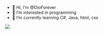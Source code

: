 - 👋 Hi, I’m @DioForever
- 👀 I’m interested in programming 
- 🌱 I’m currently learning C#, Java, html, css

<!---
DioForever/DioForever is a ✨ special ✨ repository because its `README.md` (this file) appears on your GitHub profile.
You can click the Preview link to take a look at your changes.
--->
<img src="https://github-readme-stats.vercel.app/api?username=DioForever&&show_icons=true&title_color=ffffff&icon_color=bb2acf&text_color=daf7dc&bg_color=151515">
